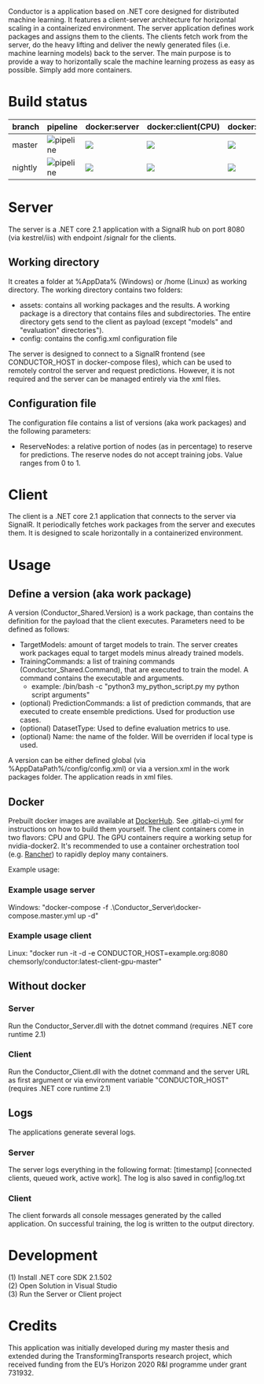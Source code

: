 Conductor is a application based on .NET core designed for distributed machine learning. It features a client-server architecture for horizontal scaling in a containerized environment.
The server application defines work packages and assigns them to the clients. The clients fetch work from the server, do the heavy lifting and deliver the newly generated files (i.e. machine learning models) back to the server. The main purpose is to provide a way to horizontally scale the machine learning prozess as easy as possible. Simply add more containers.

# Build status
| branch | pipeline | docker:server | docker:client(CPU) | docker:client(GPU) |
| ------ | -------- | ------------- | ------------------ | ------------------ |
| master | ![pipeline](https://git.chemsorly.com/Chemsorly/conductor/badges/master/build.svg) | [![](https://images.microbadger.com/badges/image/chemsorly/conductor:latest-server-master.svg)](https://microbadger.com/images/chemsorly/conductor:latest-server-master) | [![](https://images.microbadger.com/badges/image/chemsorly/conductor:latest-client-cpu-master.svg)](https://microbadger.com/images/chemsorly/conductor:latest-client-cpu-master) | [![](https://images.microbadger.com/badges/image/chemsorly/conductor:latest-client-gpu-master.svg)](https://microbadger.com/images/chemsorly/conductor:latest-client-gpu-master) | 
| nightly | ![pipeline](https://git.chemsorly.com/Chemsorly/conductor/badges/nightly/build.svg) | [![](https://images.microbadger.com/badges/image/chemsorly/conductor:latest-server-nightly.svg)](https://microbadger.com/images/chemsorly/conductor:latest-server-nightly) | [![](https://images.microbadger.com/badges/image/chemsorly/conductor:latest-client-cpu-nightly.svg)](https://microbadger.com/images/chemsorly/conductor:latest-client-cpu-nightly) | [![](https://images.microbadger.com/badges/image/chemsorly/conductor:latest-client-gpu-nightly.svg)](https://microbadger.com/images/chemsorly/conductor:latest-client-gpu-nightly) |

# Server
The server is a .NET core 2.1 application with a SignalR hub on port 8080 (via kestrel/iis) with endpoint /signalr for the clients.
## Working directory
It creates a folder at %AppData% (Windows) or /home (Linux) as working directory.
The working directory contains two folders:
* assets: contains all working packages and the results. A working package is a directory that contains files and subdirectories. The entire directory gets send to the client as payload (except "models" and "evaluation" directories").
* config: contains the config.xml configuration file

The server is designed to connect to a SignalR frontend (see CONDUCTOR_HOST in docker-compose files), which can be used to remotely control the server and request predictions. However, it is not required and the server can be managed entirely via the xml files.

## Configuration file
The configuration file contains a list of versions (aka work packages) and the following parameters:
* ReserveNodes: a relative portion of nodes (as in percentage) to reserve for predictions. The reserve nodes do not accept training jobs. Value ranges from 0 to 1.

# Client
The client is a .NET core 2.1 application that connects to the server via SignalR. It periodically fetches work packages from the server and executes them. It is designed to scale horizontally in a containerized environment.

# Usage
## Define a version (aka work package)
A version (Conductor_Shared.Version) is a work package, than contains the definition for the payload that the client executes. Parameters need to be defined as follows:
* TargetModels: amount of target models to train. The server creates work packages equal to target models minus already trained models.
* TrainingCommands: a list of training commands (Conductor_Shared.Command), that are executed to train the model. A command contains the executable and arguments.
  * example: <FileName>/bin/bash</FileName> <Arguments>-c "python3 my_python_script.py my python script arguments"</Arguments>
* (optional) PredictionCommands: a list of prediction commands, that are executed to create ensemble predictions. Used for production use cases.
* (optional) DatasetType: Used to define evaluation metrics to use.
* (optional) Name: the name of the folder. Will be overriden if local type is used.

A version can be either defined global (via %AppDataPath%/config/config.xml) or via a version.xml in the work packages folder. The application reads in xml files.
## Docker
Prebuilt docker images are available at [DockerHub](https://hub.docker.com/r/chemsorly/conductor/). See .gitlab-ci.yml for instructions on how to build them yourself.
The client containers come in two flavors: CPU and GPU. The GPU containers require a working setup for nvidia-docker2.
It's recommended to use a container orchestration tool (e.g. [Rancher](https://rancher.com/)) to rapidly deploy many containers.

Example usage:
### Example usage server 
Windows: "docker-compose -f .\\Conductor_Server\docker-compose.master.yml up -d"

### Example usage client
Linux: "docker run -it -d -e CONDUCTOR_HOST=example.org:8080 chemsorly/conductor:latest-client-gpu-master"

## Without docker
### Server 
Run the Conductor_Server.dll with the dotnet command (requires .NET core runtime 2.1)
### Client 
Run the Conductor_Client.dll with the dotnet command and the server URL as first argument or via environment variable "CONDUCTOR_HOST" (requires .NET core runtime 2.1)

## Logs
The applications generate several logs. 
### Server
The server logs everything in the following format: [timestamp] [connected clients, queued work, active work]. The log is also saved in config/log.txt
### Client
The client forwards all console messages generated by the called application. On successful training, the log is written to the output directory.

# Development
(1) Install .NET core SDK 2.1.502  
(2) Open Solution in Visual Studio  
(3) Run the Server or Client project

# Credits
This application was initially developed during my master thesis and extended during the TransformingTransports research project, which received funding from the EU’s Horizon 2020 R&I programme under grant 731932.